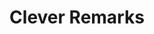 ---
title: Clever Remarks
api:
  file: scyted-tv-api.json
  operationId: get_showscleverRemarks
deprecated: false
hidden: false
metadata:
  robots: index
---